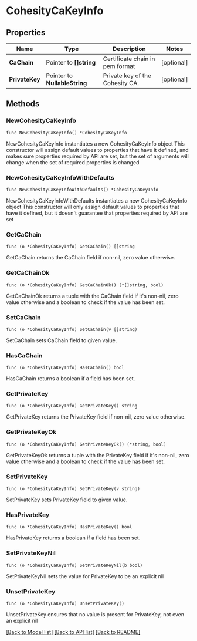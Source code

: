 # CohesityCaKeyInfo

## Properties

Name | Type | Description | Notes
------------ | ------------- | ------------- | -------------
**CaChain** | Pointer to **[]string** | Certificate chain in pem format | [optional] 
**PrivateKey** | Pointer to **NullableString** | Private key of the Cohesity CA. | [optional] 

## Methods

### NewCohesityCaKeyInfo

`func NewCohesityCaKeyInfo() *CohesityCaKeyInfo`

NewCohesityCaKeyInfo instantiates a new CohesityCaKeyInfo object
This constructor will assign default values to properties that have it defined,
and makes sure properties required by API are set, but the set of arguments
will change when the set of required properties is changed

### NewCohesityCaKeyInfoWithDefaults

`func NewCohesityCaKeyInfoWithDefaults() *CohesityCaKeyInfo`

NewCohesityCaKeyInfoWithDefaults instantiates a new CohesityCaKeyInfo object
This constructor will only assign default values to properties that have it defined,
but it doesn't guarantee that properties required by API are set

### GetCaChain

`func (o *CohesityCaKeyInfo) GetCaChain() []string`

GetCaChain returns the CaChain field if non-nil, zero value otherwise.

### GetCaChainOk

`func (o *CohesityCaKeyInfo) GetCaChainOk() (*[]string, bool)`

GetCaChainOk returns a tuple with the CaChain field if it's non-nil, zero value otherwise
and a boolean to check if the value has been set.

### SetCaChain

`func (o *CohesityCaKeyInfo) SetCaChain(v []string)`

SetCaChain sets CaChain field to given value.

### HasCaChain

`func (o *CohesityCaKeyInfo) HasCaChain() bool`

HasCaChain returns a boolean if a field has been set.

### GetPrivateKey

`func (o *CohesityCaKeyInfo) GetPrivateKey() string`

GetPrivateKey returns the PrivateKey field if non-nil, zero value otherwise.

### GetPrivateKeyOk

`func (o *CohesityCaKeyInfo) GetPrivateKeyOk() (*string, bool)`

GetPrivateKeyOk returns a tuple with the PrivateKey field if it's non-nil, zero value otherwise
and a boolean to check if the value has been set.

### SetPrivateKey

`func (o *CohesityCaKeyInfo) SetPrivateKey(v string)`

SetPrivateKey sets PrivateKey field to given value.

### HasPrivateKey

`func (o *CohesityCaKeyInfo) HasPrivateKey() bool`

HasPrivateKey returns a boolean if a field has been set.

### SetPrivateKeyNil

`func (o *CohesityCaKeyInfo) SetPrivateKeyNil(b bool)`

 SetPrivateKeyNil sets the value for PrivateKey to be an explicit nil

### UnsetPrivateKey
`func (o *CohesityCaKeyInfo) UnsetPrivateKey()`

UnsetPrivateKey ensures that no value is present for PrivateKey, not even an explicit nil

[[Back to Model list]](../README.md#documentation-for-models) [[Back to API list]](../README.md#documentation-for-api-endpoints) [[Back to README]](../README.md)


